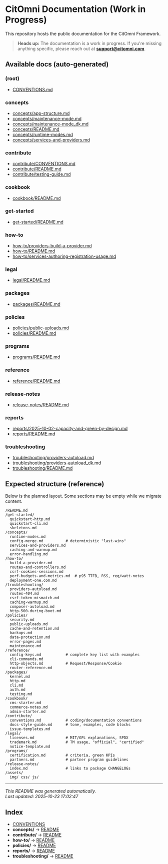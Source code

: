 # CitOmni Documentation (Work in Progress)

This repository hosts the public documentation for the CitOmni Framework.

> **Heads up:** The documentation is a work in progress. If you're missing anything specific, please reach out at **support@citomni.com**.

## Available docs (auto-generated)

### (root)
- [CONVENTIONS.md](./CONVENTIONS.md)

### concepts
- [concepts/app-structure.md](./concepts/app-structure.md)
- [concepts/maintenance-mode.md](./concepts/maintenance-mode.md)
- [concepts/maintenance-mode_dk.md](./concepts/maintenance-mode_dk.md)
- [concepts/README.md](./concepts/README.md)
- [concepts/runtime-modes.md](./concepts/runtime-modes.md)
- [concepts/services-and-providers.md](./concepts/services-and-providers.md)

### contribute
- [contribute/CONVENTIONS.md](./contribute/CONVENTIONS.md)
- [contribute/README.md](./contribute/README.md)
- [contribute/testing-guide.md](./contribute/testing-guide.md)

### cookbook
- [cookbook/README.md](./cookbook/README.md)

### get-started
- [get-started/README.md](./get-started/README.md)

### how-to
- [how-to/providers-build-a-provider.md](./how-to/providers-build-a-provider.md)
- [how-to/README.md](./how-to/README.md)
- [how-to/services-authoring-registration-usage.md](./how-to/services-authoring-registration-usage.md)

### legal
- [legal/README.md](./legal/README.md)

### packages
- [packages/README.md](./packages/README.md)

### policies
- [policies/public-uploads.md](./policies/public-uploads.md)
- [policies/README.md](./policies/README.md)

### programs
- [programs/README.md](./programs/README.md)

### reference
- [reference/README.md](./reference/README.md)

### release-notes
- [release-notes/README.md](./release-notes/README.md)

### reports
- [reports/2025-10-02-capacity-and-green-by-design.md](./reports/2025-10-02-capacity-and-green-by-design.md)
- [reports/README.md](./reports/README.md)

### troubleshooting
- [troubleshooting/providers-autoload.md](./troubleshooting/providers-autoload.md)
- [troubleshooting/providers-autoload_dk.md](./troubleshooting/providers-autoload_dk.md)
- [troubleshooting/README.md](./troubleshooting/README.md)

## Expected structure (reference)

Below is the planned layout. Some sections may be empty while we migrate content.

```
/README.md
/get-started/
  quickstart-http.md
  quickstart-cli.md
  skeletons.md
/concepts/
  runtime-modes.md
  config-merge.md          # deterministic "last-wins"
  services-and-providers.md
  caching-and-warmup.md
  error-handling.md
/how-to/
  build-a-provider.md
  routes-and-controllers.md
  csrf-cookies-sessions.md
  perf-budgets-and-metrics.md  # p95 TTFB, RSS, req/watt-notes
  deployment-one.com.md
/troubleshooting/
  providers-autoload.md
  routes-404.md
  csrf-token-mismatch.md
  caching-warmup.md
  composer-autoload.md
  http-500-during-boot.md
/policies/
  security.md
  public-uploads.md
  cache-and-retention.md
  backups.md
  data-protection.md
  error-pages.md
  maintenance.md
/reference/
  config-keys.md           # complete key list with examples
  cli-commands.md
  http-objects.md          # Request/Response/Cookie
  router-reference.md
/packages/
  kernel.md
  http.md
  cli.md
  auth.md
  testing.md
/cookbook/
  cms-starter.md
  commerce-notes.md
  admin-starter.md
/contribute/
  conventions.md           # coding/documentation conventions
  docs-style-guide.md      # tone, examples, code blocks
  issue-templates.md
/legal/
  licenses.md              # MIT/GPL explanations, SPDX
  trademark.md             # TM usage, "official", "certified"
  notice-template.md
/programs/
  certification.md         # criteria, green KPIs
  partners.md              # partner program guidelines
/release-notes/
  index.md                 # links to package CHANGELOGs
/assets/
  img/ css/ js/
```

---
_This README was generated automatically._  
_Last updated: 2025-10-23 17:02:47_

<!-- AUTO-INDEX:BEGIN -->

## Index

- [CONVENTIONS](./CONVENTIONS.md)
- **concepts/** → [README](./concepts/README.md)
- **contribute/** → [README](./contribute/README.md)
- **how-to/** → [README](./how-to/README.md)
- **policies/** → [README](./policies/README.md)
- **reports/** → [README](./reports/README.md)
- **troubleshooting/** → [README](./troubleshooting/README.md)

<!-- AUTO-INDEX:END -->
